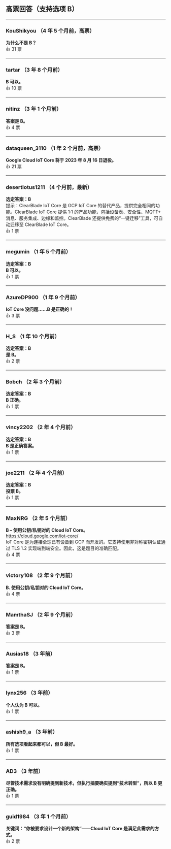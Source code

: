 ## 高票回答（支持选项 B）

---

### KouShikyou （4 年 5 个月前，**高票**）
**为什么不是 B？**  
👍 31 票

---

### tartar （3 年 8 个月前）  
**B 可以。**  
👍 10 票

---

### nitinz （3 年 1 个月前）  
**答案是 B。**  
👍 4 票

---

### dataqueen_3110 （1 年 2 个月前，**高票**）  
**Google Cloud IoT Core 将于 2023 年 8 月 16 日退役。**  
👍 21 票

---

### desertlotus1211 （4 个月前，**最新**）  
**选定答案：B**    
提示：ClearBlade IoT Core 是 GCP IoT Core 的替代产品，提供完全相同的功能。ClearBlade IoT Core 提供 1:1 的产品功能，包括设备表、安全性、MQTT+ 消息、服务集成、边缘和监控。ClearBlade 还提供免费的“一键迁移”工具，可自动迁移至 ClearBlade IoT Core。  
👍 1 票

---

### megumin （1 年 5 个月前）  
**选定答案：B**  
**B 可以。**  
👍 1 票

---

### AzureDP900 （1 年 9 个月前）  
**IoT Core 没问题……B 是正确的！**  
👍 3 票

---

### H_S （1 年 10 个月前）  
**选定答案：B**  
**是 B。**  
👍 2 票

---

### Bobch （2 年 3 个月前）  
**选定答案：B**  
**B 正确。**  
👍 1 票

---

### vincy2202 （2 年 4 个月前）  
**选定答案：B**  
**B 是正确答案。**  
👍 1 票

---

### joe2211 （2 年 4 个月前）  
**选定答案：B**  
**投票 B。**  
👍 1 票

---

### MaxNRG （2 年 5 个月前）  
**B – 使用公钥/私钥对的 Cloud IoT Core。**    
https://cloud.google.com/iot-core/    
IoT Core 是为连接全球已有设备到 GCP 而开发的。它支持使用非对称密钥认证通过 TLS 1.2 实现端到端安全。因此，这是题目的准确匹配。  
👍 4 票

---

### victory108 （2 年 9 个月前）  
**B. 使用公钥/私钥对的 Cloud IoT Core。**  
👍 4 票

---

### MamthaSJ （2 年 9 个月前）  
**答案是 B。**  
👍 3 票

---

### Ausias18 （3 年前）  
**答案是 B。**  
👍 1 票

---

### lynx256 （3 年前）  
**个人认为 B 可以。**  
👍 1 票

---

### ashish9_a （3 年前）  
**所有选项看起来都可以，但 B 最好。**  
👍 1 票

---

### AD3 （3 年前）  
**尽管技术需求没有明确提到新技术，但执行摘要确实提到“技术转型”，所以 B 更正确。**  
👍 1 票

---

### guid1984 （3 年 1 个月前）  
**关键词：“你被要求设计一个新的架构”——Cloud IoT Core 是满足此需求的方式。**  
👍 2 票
